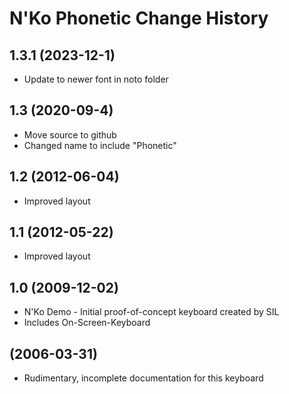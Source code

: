 N'Ko Phonetic Change History
====================

1.3.1 (2023-12-1)
----------------
* Update to newer font in noto folder

1.3 (2020-09-4)
----------------
* Move source to github
* Changed name to include "Phonetic"

1.2 (2012-06-04)
----------------
* Improved layout

1.1 (2012-05-22)
----------------
* Improved layout

1.0 (2009-12-02)
----------------
* N'Ko Demo - Initial proof-of-concept keyboard created by SIL
* Includes On-Screen-Keyboard

(2006-03-31)
------------
* Rudimentary, incomplete documentation for this keyboard